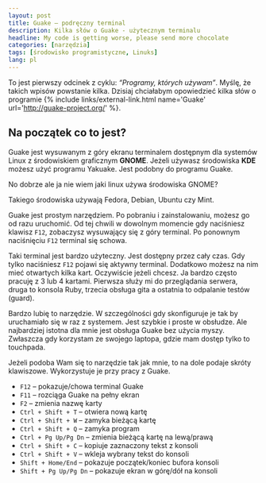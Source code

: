 ```yaml
---
layout: post
title: Guake – podręczny terminal
description: Kilka słów o Guake - użytecznym terminalu
headline: My code is getting worse, please send more chocolate
categories: [narzędzia]
tags: [środowisko programistyczne, Linuks]
lang: pl
---
```


To jest pierwszy odcinek z cyklu: *“Programy, których używam”*. Myślę, że takich wpisów powstanie kilka. Dzisiaj chciałabym opowiedzieć kilka słów o programie
{% include links/external-link.html name='Guake' url='http://guake-project.org/' %}.

## Na początek co to jest?

Guake jest wysuwanym z góry ekranu terminalem dostępnym dla systemów Linux z środowiskiem graficznym **GNOME**. Jeżeli używasz środowiska **KDE** możesz użyć programu Yakuake. Jest podobny do programu Guake.

No dobrze ale ja nie wiem jaki linux używa środowiska GNOME?

Takiego środowiska używają Fedora, Debian, Ubuntu czy Mint.

Guake jest prostym narzędziem. Po pobraniu i zainstalowaniu, możesz go od razu uruchomić. Od tej chwili w dowolnym momencie gdy naciśniesz klawisz `F12`, zobaczysz wysuwający się z góry terminal. Po ponownym naciśnięciu `F12` terminal się schowa.

Taki terminal jest bardzo użyteczny. Jest dostępny przez cały czas. Gdy tylko naciśniesz `F12` pojawi się aktywny terminal. Dodatkowo możesz na nim mieć otwartych kilka kart. Oczywiście jeżeli chcesz. Ja bardzo często pracuję z 3 lub 4 kartami. Pierwsza służy mi do przeglądania serwera, druga to konsola Ruby, trzecia obsługa gita a ostatnia to odpalanie testów (guard).

Bardzo lubię to narzędzie. W szczególności gdy skonfiguruje je tak by uruchamiało się w raz z systemem. Jest szybkie i proste w obsłudze. Ale najbardziej istotna dla mnie jest obsługa Guake bez użycia myszy. Zwłaszcza gdy korzystam ze swojego laptopa, gdzie mam dostęp tylko to touchpada.

Jeżeli podoba Wam się to narzędzie tak jak mnie, to na dole podaje skróty klawiszowe. Wykorzystuje je przy pracy z Guake.

- `F12` – pokazuje/chowa terminal Guake
- `F11` – rozciąga Guake na pełny ekran
- `F2` – zmienia nazwę karty
- `Ctrl + Shift + T` – otwiera nową kartę
- `Ctrl + Shift + W` – zamyka bieżącą kartę
- `Ctrl + Shift + Q` – zamyka program
- `Ctrl + Pg Up/Pg Dn` – zmienia bieżącą kartę na lewą/prawą
- `Ctrl + Shift + C` – kopiuje zaznaczony tekst z konsoli
- `Ctrl + Shift + V` – wkleja wybrany tekst do konsoli
- `Shift + Home/End` – pokazuje początek/koniec bufora konsoli
- `Shift + Pg Up/Pg Dn` – pokazuje ekran w górę/dół na konsoli
